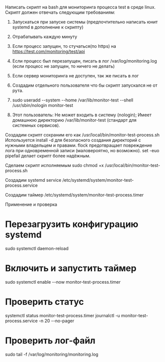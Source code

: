 Написать скрипт на bash для мониторинга процесса test в среде
linux. Скрипт должен отвечать следующим требованиям:
1. Запускаться при запуске системы (предпочтительно написать юнит
systemd в дополнение к скрипту)
2. Отрабатывать каждую минуту
3. Если процесс запущен, то стучаться(по https) на
https://test.com/monitoring/test/api  
4. Если процесс был перезапущен, писать в лог /var/log/monitoring.log
(если процесс не запущен, то ничего не делать)
5. Если сервер мониторинга не доступен, так же писать в лог

6. Создадим отдельного пользователя что бы скрипт запускался не от рута.
7. sudo useradd --system --home /var/lib/monitor-test --shell /usr/sbin/nologin monitor-test
8. Этот пользователь:
Не может входить в систему (nologin);
Имеет домашнюю директорию /var/lib/monitor-test (стандарт для системных сервисов).

Создадим скрипт сохраним его как /usr/local/bin/monitor-test-process.sh
Используется install -d для безопасного создания директорий с нужными владельцем и правами.
flock предотвращает повреждение лога при одновременной записи (маловероятно, но возможно).
set -euo pipefail делает скрипт более надёжным.

Сделаем скрипт исполняемым sudo chmod +x /usr/local/bin/monitor-test-process.sh

Создадим systemd service /etc/systemd/system/monitor-test-process.service

Создадим таймер /etc/systemd/system/monitor-test-process.timer

Применение и проверка
# Перезагрузить конфигурацию systemd
sudo systemctl daemon-reload
# Включить и запустить таймер
sudo systemctl enable --now monitor-test-process.timer
# Проверить статус
systemctl status monitor-test-process.timer
journalctl -u monitor-test-process.service -n 20 --no-pager
# Проверить лог-файл
sudo tail -f /var/log/monitoring/monitoring.log

